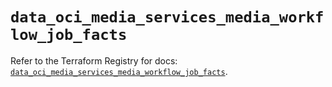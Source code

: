 # `data_oci_media_services_media_workflow_job_facts`

Refer to the Terraform Registry for docs: [`data_oci_media_services_media_workflow_job_facts`](https://registry.terraform.io/providers/hashicorp/oci/7.19.0/docs/data-sources/media_services_media_workflow_job_facts).

